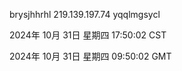 brysjhhrhl 219.139.197.74 yqqlmgsycl

2024年 10月 31日 星期四 17:50:02 CST

2024年 10月 31日 星期四 09:50:02 GMT
